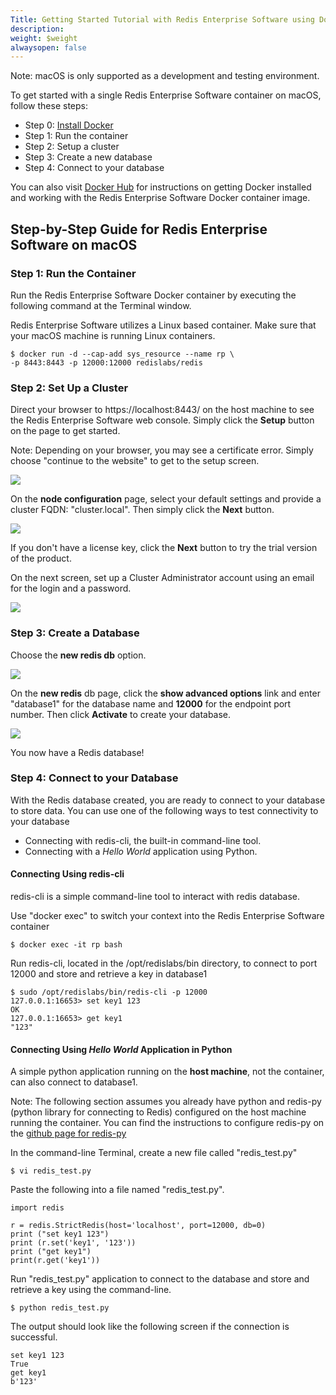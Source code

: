 ```yaml
---
Title: Getting Started Tutorial with Redis Enterprise Software using Docker on macOS
description: 
weight: $weight
alwaysopen: false
---
```

Note: macOS is only supported as a development and testing environment.

To get started with a single Redis Enterprise Software container on
macOS, follow these steps:

-   Step 0: [Install
    Docker](https://docs.docker.com/docker-for-mac/install/)
-   Step 1: Run the container
-   Step 2: Setup a cluster
-   Step 3: Create a new database
-   Step 4: Connect to your database

You can also visit [Docker
Hub](https://hub.docker.com/r/redislabs/redis/) for instructions on
getting Docker installed and working with the Redis Enterprise Software
Docker container image.

## Step-by-Step Guide for Redis Enterprise Software on macOS

### Step 1: Run the Container

Run the Redis Enterprise Software Docker container by executing the
following command at the Terminal window.

Redis Enterprise Software utilizes a Linux based container. Make sure
that your macOS machine is running Linux containers.

``` src
$ docker run -d --cap-add sys_resource --name rp \
-p 8443:8443 -p 12000:12000 redislabs/redis
```

### Step 2: Set Up a Cluster

Direct your browser to https://localhost:8443/ on the host machine to
see the Redis Enterprise Software web console. Simply click the
**Setup** button on the page to get started.

Note: Depending on your browser, you may see a certificate error. Simply
choose "continue to the website" to get to the setup screen.

![](/images/rs/RP-SetupScreen.jpeg?width=600&height=378)

On the **node configuration** page, select your default settings and
provide a cluster FQDN: "cluster.local". Then simply click the **Next**
button.

![](/images/rs/RP-SetupScreen2.jpeg?width=600&height=378)

If you don't have a license key, click the **Next** button to try the
trial version of the product.

On the next screen, set up a Cluster Administrator account using
an email for the login and a password.

![](/images/rs/RP-SetupScreen4-1.jpeg?width=600&height=298)

### Step 3: Create a Database

Choose the **new redis db** option.

![](/images/rs/RP-DBScreen1.jpeg?width=600&height=378)

On the **new redis** db page, click the **show advanced options** link
and enter "database1" for the database name and **12000** for the
endpoint port number. Then click **Activate** to create your database.

![](/images/rs/RP-DBScreen2-1.jpeg?width=600&height=374)

You now have a Redis database!

### Step 4: Connect to your Database

With the Redis database created, you are ready to connect to your
database to store data. You can use one of the following ways to test
connectivity to your database

-   Connecting with redis-cli, the built-in command-line tool.
-   Connecting with a _Hello World_ application using Python.

#### Connecting Using redis-cli

redis-cli is a simple command-line tool to interact with redis database.

Use "docker exec" to switch your context into the Redis Enterprise
Software container

``` src
$ docker exec -it rp bash
```

Run redis-cli, located in the /opt/redislabs/bin directory, to connect
to port 12000 and store and retrieve a key in database1

``` src
$ sudo /opt/redislabs/bin/redis-cli -p 12000
127.0.0.1:16653> set key1 123
OK
127.0.0.1:16653> get key1
"123"
```

#### Connecting Using _Hello World_ Application in Python

A simple python application running on the **host machine**, not the
container, can also connect to database1.

Note: The following section assumes you already have python and redis-py
(python library for connecting to Redis) configured on the host machine
running the container. You can find the instructions to configure
redis-py on the [github page for
redis-py](https://github.com/andymccurdy/redis-py)

In the command-line Terminal, create a new file called "redis\_test.py"

``` src
$ vi redis_test.py
```

Paste the following into a file named "redis\_test.py".

``` src
import redis

r = redis.StrictRedis(host='localhost', port=12000, db=0)
print ("set key1 123")
print (r.set('key1', '123'))
print ("get key1")
print(r.get('key1'))
```

Run "redis\_test.py" application to connect to the database and store
and retrieve a key using the command-line.

``` src
$ python redis_test.py
```

The output should look like the following screen if the connection is
successful.

``` src
set key1 123
True
get key1
b'123'
```
